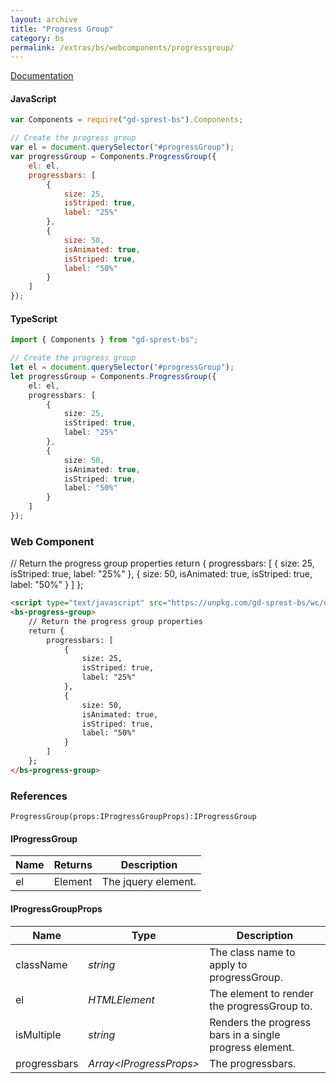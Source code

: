 ```yaml
---
layout: archive
title: "Progress Group"
category: bs
permalink: /extras/bs/webcomponents/progressgroup/
---
```

[Documentation](http://getbootstrap.com/docs/4.1/components/progress/#multiple-bars)

<div id="progressGroupDemo"></div>

#### JavaScript
```js
var Components = require("gd-sprest-bs").Components;

// Create the progress group
var el = document.querySelector("#progressGroup");
var progressGroup = Components.ProgressGroup({
    el: el,
    progressbars: [
        {
            size: 25,
            isStriped: true,
            label: "25%"
        },
        {
            size: 50,
            isAnimated: true,
            isStriped: true,
            label: "50%"
        }
    ]
});
```

#### TypeScript

```ts
import { Components } from "gd-sprest-bs";

// Create the progress group
let el = document.querySelector("#progressGroup");
let progressGroup = Components.ProgressGroup({
    el: el,
    progressbars: [
        {
            size: 25,
            isStriped: true,
            label: "25%"
        },
        {
            size: 50,
            isAnimated: true,
            isStriped: true,
            label: "50%"
        }
    ]
});
```

### Web Component

<bs-progress-group>
    // Return the progress group properties
    return {
        progressbars: [
            {
                size: 25,
                isStriped: true,
                label: "25%"
            },
            {
                size: 50,
                isAnimated: true,
                isStriped: true,
                label: "50%"
            }
        ]
    };
</bs-progress-group>

```html
<script type="text/javascript" src="https://unpkg.com/gd-sprest-bs/wc/dist/gd-sprest-bs.js"></script>
<bs-progress-group>
    // Return the progress group properties
    return {
        progressbars: [
            {
                size: 25,
                isStriped: true,
                label: "25%"
            },
            {
                size: 50,
                isAnimated: true,
                isStriped: true,
                label: "50%"
            }
        ]
    };
</bs-progress-group>
```

### References

```
ProgressGroup(props:IProgressGroupProps):IProgressGroup
```

#### IProgressGroup

| Name | Returns | Description |
| --- | --- | --- |
| el | Element | The jquery element. |

#### IProgressGroupProps

| Name | Type | Description |
| --- | --- | --- |
| className | _string_ | The class name to apply to progressGroup. |
| el | _HTMLElement_ | The element to render the progressGroup to. |
| isMultiple | _string_ | Renders the progress bars in a single progress element. |
| progressbars | _Array&lt;IProgressProps&gt;_ | The progressbars. |

<script type="text/javascript" src="https://unpkg.com/gd-sprest-bs/wc/dist/gd-sprest-bs.js"></script>
<script type="text/javascript">
    // Wait for the window to be loaded
    window.addEventListener("load", function() {
        // See if a progressGroup exists
        var progressGroup = document.querySelector("#progressGroupDemo");
        if(progressGroup) {
            // Render the progressGroup
            $REST.Components.ProgressGroup({
                el: progressGroup,
                progressbars: [
                    {
                        size: 25,
                        isStriped: true,
                        label: "25%"
                    },
                    {
                        size: 50,
                        isAnimated: true,
                        isStriped: true,
                        label: "50%"
                    }
                ]
            });
        }
    });
</script>